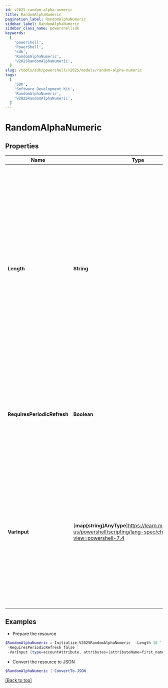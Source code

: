 ```yaml
---
id: v2025-random-alpha-numeric
title: RandomAlphaNumeric
pagination_label: RandomAlphaNumeric
sidebar_label: RandomAlphaNumeric
sidebar_class_name: powershellsdk
keywords:
  [
    'powershell',
    'PowerShell',
    'sdk',
    'RandomAlphaNumeric',
    'V2025RandomAlphaNumeric',
  ]
slug: /tools/sdk/powershell/v2025/models/random-alpha-numeric
tags:
  [
    'SDK',
    'Software Development Kit',
    'RandomAlphaNumeric',
    'V2025RandomAlphaNumeric',
  ]
---
```


# RandomAlphaNumeric

## Properties

| Name | Type | Description | Notes |
| --- | --- | --- | --- |
| **Length** | **String** | This is an integer value specifying the size/number of characters the random string must contain _ This value must be a positive number and cannot be blank _ If no length is provided, the transform will default to a value of `32` \* Due to identity attribute data constraints, the maximum allowable value is `450` characters | [optional] |
| **RequiresPeriodicRefresh** | **Boolean** | A value that indicates whether the transform logic should be re-evaluated every evening as part of the identity refresh process | [optional] [default to $false] |
| **VarInput** | [**map[string]AnyType**]https://learn.microsoft.com/en-us/powershell/scripting/lang-spec/chapter-04?view=powershell-7.4 | This is an optional attribute that can explicitly define the input data which will be fed into the transform logic. If input is not provided, the transform will take its input from the source and attribute combination configured via the UI. | [optional] |

## Examples

- Prepare the resource

```powershell
$RandomAlphaNumeric = Initialize-V2025RandomAlphaNumeric  -Length 10 `
 -RequiresPeriodicRefresh false `
 -VarInput {type=accountAttribute, attributes={attributeName=first_name, sourceName=Source}}
```

- Convert the resource to JSON

```powershell
$RandomAlphaNumeric | ConvertTo-JSON
```

[[Back to top]](#)
